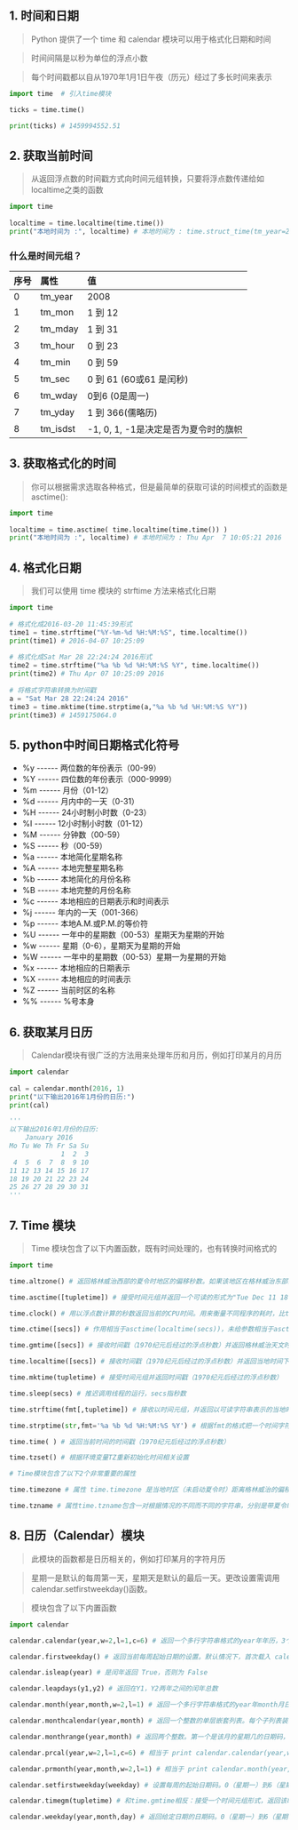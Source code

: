 ## 1. 时间和日期

> Python 提供了一个 time 和 calendar 模块可以用于格式化日期和时间

> 时间间隔是以秒为单位的浮点小数

> 每个时间戳都以自从1970年1月1日午夜（历元）经过了多长时间来表示

```python
import time  # 引入time模块

ticks = time.time()

print(ticks) # 1459994552.51
```



## 2. 获取当前时间

> 从返回浮点数的时间戳方式向时间元组转换，只要将浮点数传递给如localtime之类的函数

```python
import time
 
localtime = time.localtime(time.time())
print("本地时间为 :", localtime) # 本地时间为 : time.struct_time(tm_year=2016, tm_mon=4, tm_mday=7, tm_hour=10, tm_min=3, tm_sec=27, tm_wday=3, tm_yday=98, tm_isdst=0)

```

### 什么是时间元组？

| 序号 | 属性     | 值                                   |
| :--- | :------- | :----------------------------------- |
| 0    | tm_year  | 2008                                 |
| 1    | tm_mon   | 1 到 12                              |
| 2    | tm_mday  | 1 到 31                              |
| 3    | tm_hour  | 0 到 23                              |
| 4    | tm_min   | 0 到 59                              |
| 5    | tm_sec   | 0 到 61 (60或61 是闰秒)              |
| 6    | tm_wday  | 0到6 (0是周一)                       |
| 7    | tm_yday  | 1 到 366(儒略历)                     |
| 8    | tm_isdst | -1, 0, 1, -1是决定是否为夏令时的旗帜 |



## 3. 获取格式化的时间

> 你可以根据需求选取各种格式，但是最简单的获取可读的时间模式的函数是asctime():

```python
import time
 
localtime = time.asctime( time.localtime(time.time()) )
print("本地时间为 :", localtime) # 本地时间为 : Thu Apr  7 10:05:21 2016
```



## 4. 格式化日期

> 我们可以使用 time 模块的 strftime 方法来格式化日期

```python
import time
 
# 格式化成2016-03-20 11:45:39形式
time1 = time.strftime("%Y-%m-%d %H:%M:%S", time.localtime())
print(time1) # 2016-04-07 10:25:09
 
# 格式化成Sat Mar 28 22:24:24 2016形式
time2 = time.strftime("%a %b %d %H:%M:%S %Y", time.localtime())
print(time2) # Thu Apr 07 10:25:09 2016
  
# 将格式字符串转换为时间戳
a = "Sat Mar 28 22:24:24 2016"
time3 = time.mktime(time.strptime(a,"%a %b %d %H:%M:%S %Y"))
print(time3) # 1459175064.0
```



## 5. python中时间日期格式化符号

- %y ------ 两位数的年份表示（00-99）
- %Y ------ 四位数的年份表示（000-9999）
- %m ------ 月份（01-12）
- %d ------ 月内中的一天（0-31）
- %H ------ 24小时制小时数（0-23）
- %I ------ 12小时制小时数（01-12）
- %M ------ 分钟数（00-59）
- %S ------ 秒（00-59）
- %a ------ 本地简化星期名称
- %A ------ 本地完整星期名称
- %b ------ 本地简化的月份名称
- %B ------ 本地完整的月份名称
- %c ------ 本地相应的日期表示和时间表示
- %j ------ 年内的一天（001-366）
- %p ------ 本地A.M.或P.M.的等价符
- %U ------ 一年中的星期数（00-53）星期天为星期的开始
- %w ------ 星期（0-6），星期天为星期的开始
- %W ------ 一年中的星期数（00-53）星期一为星期的开始
- %x ------ 本地相应的日期表示
- %X ------ 本地相应的时间表示
- %Z ------ 当前时区的名称
- %% ------ %号本身

## 6. 获取某月日历

> Calendar模块有很广泛的方法用来处理年历和月历，例如打印某月的月历

```python
import calendar
 
cal = calendar.month(2016, 1)
print("以下输出2016年1月份的日历:")
print(cal) 

'''
以下输出2016年1月份的日历:
    January 2016
Mo Tu We Th Fr Sa Su
             1  2  3
 4  5  6  7  8  9 10
11 12 13 14 15 16 17
18 19 20 21 22 23 24
25 26 27 28 29 30 31
'''
```



## 7. Time 模块

> Time 模块包含了以下内置函数，既有时间处理的，也有转换时间格式的

```python
import time

time.altzone() # 返回格林威治西部的夏令时地区的偏移秒数。如果该地区在格林威治东部会返回负值（如西欧，包括英国）。对夏令时启用地区才能使用

time.asctime([tupletime]) # 接受时间元组并返回一个可读的形式为"Tue Dec 11 18:07:14 2008"（2008年12月11日 周二18时07分14秒）的24个字符的字符串

time.clock() # 用以浮点数计算的秒数返回当前的CPU时间。用来衡量不同程序的耗时，比time.time()更有用

time.ctime([secs]) # 作用相当于asctime(localtime(secs))，未给参数相当于asctime()

time.gmtime([secs]) # 接收时间戳（1970纪元后经过的浮点秒数）并返回格林威治天文时间下的时间元组t。注：t.tm_isdst始终为0

time.localtime([secs]) # 接收时间戳（1970纪元后经过的浮点秒数）并返回当地时间下的时间元组t（t.tm_isdst可取0或1，取决于当地当时是不是夏令时）

time.mktime(tupletime) # 接受时间元组并返回时间戳（1970纪元后经过的浮点秒数）

time.sleep(secs) # 推迟调用线程的运行，secs指秒数

time.strftime(fmt[,tupletime]) # 接收以时间元组，并返回以可读字符串表示的当地时间，格式由fmt决定

time.strptime(str,fmt='%a %b %d %H:%M:%S %Y') # 根据fmt的格式把一个时间字符串解析为时间元组

time.time( ) # 返回当前时间的时间戳（1970纪元后经过的浮点秒数）

time.tzset() # 根据环境变量TZ重新初始化时间相关设置

# Time模块包含了以下2个非常重要的属性

time.timezone # 属性 time.timezone 是当地时区（未启动夏令时）距离格林威治的偏移秒数（>0，美洲<=0大部分欧洲，亚洲，非洲）

time.tzname # 属性time.tzname包含一对根据情况的不同而不同的字符串，分别是带夏令时的本地时区名称，和不带的
```



## 8. 日历（Calendar）模块

> 此模块的函数都是日历相关的，例如打印某月的字符月历

> 星期一是默认的每周第一天，星期天是默认的最后一天。更改设置需调用calendar.setfirstweekday()函数。

> 模块包含了以下内置函数

```python
import calendar

calendar.calendar(year,w=2,l=1,c=6) # 返回一个多行字符串格式的year年年历，3个月一行，间隔距离为c。 每日宽度间隔为w字符。每行长度为21* W+18+2* C。l是每星期行数

calendar.firstweekday() # 返回当前每周起始日期的设置。默认情况下，首次载入 calendar 模块时返回 0，即星期一

calendar.isleap(year) # 是闰年返回 True，否则为 False

calendar.leapdays(y1,y2) # 返回在Y1，Y2两年之间的闰年总数

calendar.month(year,month,w=2,l=1) # 返回一个多行字符串格式的year年month月日历，两行标题，一周一行。每日宽度间隔为w字符。每行的长度为7* w+6。l是每星期的行数

calendar.monthcalendar(year,month) # 返回一个整数的单层嵌套列表。每个子列表装载代表一个星期的整数。Year年month月外的日期都设为0;范围内的日子都由该月第几日表示，从1开始

calendar.monthrange(year,month) # 返回两个整数。第一个是该月的星期几的日期码，第二个是该月的日期码。日从0（星期一）到6（星期日）;月从1到12

calendar.prcal(year,w=2,l=1,c=6) # 相当于 print calendar.calendar(year,w=2,l=1,c=6)

calendar.prmonth(year,month,w=2,l=1) # 相当于 print calendar.month(year,month,w=2,l=1) 

calendar.setfirstweekday(weekday) # 设置每周的起始日期码。0（星期一）到6（星期日）

calendar.timegm(tupletime) # 和time.gmtime相反：接受一个时间元组形式，返回该时刻的时间戳（1970纪元后经过的浮点秒数）

calendar.weekday(year,month,day) # 返回给定日期的日期码。0（星期一）到6（星期日）。月份为 1（一月） 到 12（12月）
```

